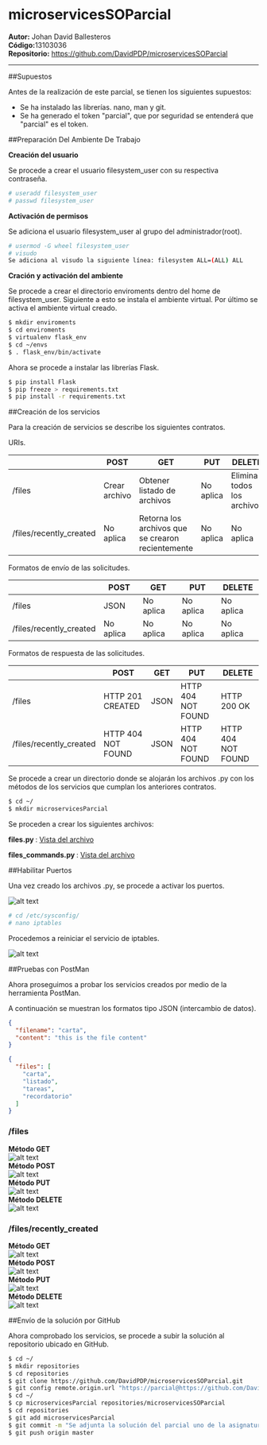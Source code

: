 # microservicesSOParcial
<b>Autor:</b> Johan David Ballesteros <br>
<b>Código:</b>13103036 <br>
<b>Repositorio:</b> https://github.com/DavidPDP/microservicesSOParcial

---

##Supuestos

Antes de la realización de este parcial, se tienen los siguientes supuestos: <br>
* Se ha instalado las librerías. nano, man y git. 
* Se ha generado el token "parcial", que por seguridad se entenderá que "parcial" es el token.

##Preparación Del Ambiente De Trabajo

<b>Creación del usuario</b>

Se procede a crear el usuario filesystem_user con su respectiva contraseña.

```sh
# useradd filesystem_user
# passwd filesystem_user
```
<b>Activación de permisos</b>

Se adiciona el usuario filesystem_user al grupo del administrador(root).

```sh
# usermod -G wheel filesystem_user
# visudo
Se adiciona al visudo la siguiente línea: filesystem ALL=(ALL) ALL
```
<b>Cración y activación del ambiente</b>

Se procede a crear el directorio enviroments dentro del home de filesystem_user. Siguiente a esto se instala el ambiente virtual. Por último se activa el ambiente virtual creado.

```sh
$ mkdir enviroments
$ cd enviroments
$ virtualenv flask_env
$ cd ~/envs
$ . flask_env/bin/activate
```

Ahora se procede a instalar las librerías Flask.

```sh
$ pip install Flask
$ pip freeze > requirements.txt
$ pip install -r requirements.txt
```

##Creación de los servicios

Para la creación de servicios se describe los siguientes contratos.

URIs.

|   |POST   |GET   |PUT   |DELETE   |
|---|---|---|---|---|
| /files  | Crear archivo  | Obtener listado de archivos  | No aplica | Elimina todos los archivos  |
| /files/recently_created  | No aplica  | Retorna los archivos que se crearon recientemente  | No aplica | No aplica  |

Formatos de envío de las solicitudes.

|   |POST   |GET   |PUT   |DELETE   |
|---|---|---|---|---|
| /files  | JSON  | No aplica  | No aplica  | No aplica  |
| /files/recently_created  | No aplica  | No aplica  | No aplica  | No aplica  |

Formatos de respuesta de las solicitudes.

|   |POST   |GET   |PUT   |DELETE   |
|---|---|---|---|---|
| /files  | HTTP 201 CREATED | JSON | HTTP 404 NOT FOUND | HTTP 200 OK |
| /files/recently_created  | HTTP 404 NOT FOUND | JSON  | HTTP 404 NOT FOUND | HTTP 404 NOT FOUND |

Se procede a crear un directorio donde se alojarán los archivos .py con los métodos de los servicios que cumplan los anteriores contratos.

```sh
$ cd ~/
$ mkdir microservicesParcial
```
Se proceden a crear los siguientes archivos: <br>

<b> files.py </b> : [Vista del archivo](https://github.com/DavidPDP/microservicesSOParcial/blob/master/services_parcial/files.py) <br>

<b> files_commands.py </b> : [Vista del archivo](https://github.com/DavidPDP/microservicesSOParcial/blob/master/services_parcial/files_commands.py) <br>

##Habilitar Puertos

Una vez creado los archivos .py, se procede a activar los puertos.

![alt text](https://github.com/DavidPDP/microservicesSOParcial/blob/master/images/Change.PNG)

```sh
# cd /etc/sysconfig/
# nano iptables
```
Procedemos a reiniciar el servicio de iptables.

![alt text](https://github.com/DavidPDP/microservicesSOParcial/blob/master/images/IpTables.PNG)

##Pruebas con PostMan

Ahora proseguimos a probar los servicios creados por medio de la herramienta PostMan. <br>

A continuación se muestran los formatos tipo JSON (intercambio de datos).

```json
{
  "filename": "carta",
  "content": "this is the file content"
}
```

```json
{
  "files": [
    "carta",
    "listado",
    "tareas",
    "recordatorio"
  ]
}
```
### /files
<b> Método GET </b> <br>
![alt text](https://github.com/DavidPDP/microservicesSOParcial/blob/master/images/Uno.PNG) <br>
<b> Método POST </b> <br>
![alt text](https://github.com/DavidPDP/microservicesSOParcial/blob/master/images/Dos.PNG) <br>
<b> Método PUT </b> <br>
![alt text](https://github.com/DavidPDP/microservicesSOParcial/blob/master/images/Tres.PNG) <br>
<b> Método DELETE </b> <br>
![alt text](https://github.com/DavidPDP/microservicesSOParcial/blob/master/images/Cuatro.PNG) <br>

### /files/recently_created
<b> Método GET </b> <br>
![alt text](https://github.com/DavidPDP/microservicesSOParcial/blob/master/images/UnoA.PNG) <br>
<b> Método POST </b> <br>
![alt text](https://github.com/DavidPDP/microservicesSOParcial/blob/master/images/DosA.PNG) <br>
<b> Método PUT </b> <br>
![alt text](https://github.com/DavidPDP/microservicesSOParcial/blob/master/images/TresA.PNG) <br>
<b> Método DELETE </b> <br>
![alt text](https://github.com/DavidPDP/microservicesSOParcial/blob/master/images/CuatroA.PNG) <br>

##Envío de la solución por GitHub

Ahora comprobado los servicios, se procede a subir la solución al repositorio ubicado en GitHub.

```sh
$ cd ~/
$ mkdir repositories
$ cd repositories
$ git clone https://github.com/DavidPDP/microservicesSOParcial.git
$ git config remote.origin.url "https://parcial@https://github.com/DavidPDP/microservicesSOParcial"
$ cd ~/
$ cp microservicesParcial repositories/microservicesSOParcial
$ cd repositories
$ git add microservicesParcial
$ git commit -m "Se adjunta la solución del parcial uno de la asignatura Sistemas Operativos"
$ git push origin master
```
